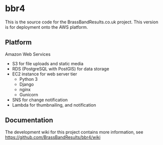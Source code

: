 # bbr4
This is the source code for the BrassBandResults.co.uk project.  This version is for deployment onto the AWS platform.

## Platform
Amazon Web Services
* S3 for file uploads and static media
* RDS (PostgreSQL with PostGIS) for data storage
* EC2 instance for web server tier
    * Python 3
    * Django
    * nginx
    * Gunicorn
* SNS for change notification
* Lambda for thumbnailing, and notification

## Documentation
The development wiki for this project contains more information, see https://github.com/BrassBandResults/bbr4/wiki
